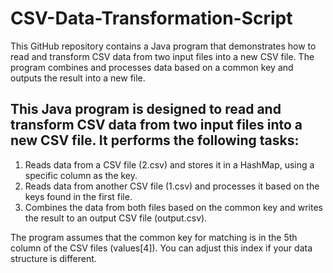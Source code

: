 # CSV-Data-Transformation-Script
This GitHub repository contains a Java program that demonstrates how to read and transform CSV data from two input files into a new CSV file. The program combines and processes data based on a common key and outputs the result into a new file.

## This Java program is designed to read and transform CSV data from two input files into a new CSV file. It performs the following tasks:
1. Reads data from a CSV file (2.csv) and stores it in a HashMap, using a specific column as the key.
2. Reads data from another CSV file (1.csv) and processes it based on the keys found in the first file.
3. Combines the data from both files based on the common key and writes the result to an output CSV file (output.csv).

The program assumes that the common key for matching is in the 5th column of the CSV files (values[4]). You can adjust this index if your data structure is different.
